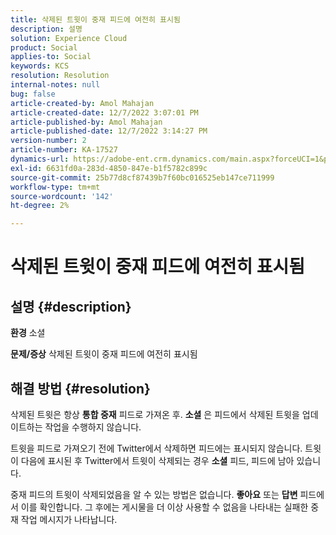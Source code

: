 ```yaml
---
title: 삭제된 트윗이 중재 피드에 여전히 표시됨
description: 설명
solution: Experience Cloud
product: Social
applies-to: Social
keywords: KCS
resolution: Resolution
internal-notes: null
bug: false
article-created-by: Amol Mahajan
article-created-date: 12/7/2022 3:07:01 PM
article-published-by: Amol Mahajan
article-published-date: 12/7/2022 3:14:27 PM
version-number: 2
article-number: KA-17527
dynamics-url: https://adobe-ent.crm.dynamics.com/main.aspx?forceUCI=1&pagetype=entityrecord&etn=knowledgearticle&id=414e15c8-4076-ed11-81aa-6045bd006a22
exl-id: 6631fd0a-283d-4850-847e-b1f5782c899c
source-git-commit: 25b77d8cf87439b7f60bc016525eb147ce711999
workflow-type: tm+mt
source-wordcount: '142'
ht-degree: 2%

---
```


# 삭제된 트윗이 중재 피드에 여전히 표시됨

## 설명 {#description}

<b>환경</b>
소셜


<b>문제/증상</b>
삭제된 트윗이 중재 피드에 여전히 표시됨


## 해결 방법 {#resolution}


삭제된 트윗은 항상 <b>통합 중재</b> 피드로 가져온 후. <b>소셜</b> 은 피드에서 삭제된 트윗을 업데이트하는 작업을 수행하지 않습니다.

트윗을 피드로 가져오기 전에 Twitter에서 삭제하면 피드에는 표시되지 않습니다. 트윗이 다음에 표시된 후 Twitter에서 트윗이 삭제되는 경우 <b>소셜</b> 피드, 피드에 남아 있습니다.

중재 피드의 트윗이 삭제되었음을 알 수 있는 방법은 없습니다. <b>좋아요</b> 또는 <b>답변</b> 피드에서 이를 확인합니다. 그 후에는 게시물을 더 이상 사용할 수 없음을 나타내는 실패한 중재 작업 메시지가 나타납니다.
